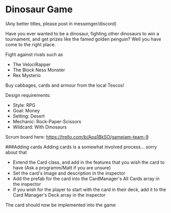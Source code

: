 # Dinosaur Game
(Any better titles, please post in messenger/discord)

Have you ever wanted to be a dinosaur, fighting other dinosaurs to win a tournament, and get prizes like the famed golden penguin? Well you have come to the right place.

Fight against rivals such as 
* The VelociRapper
* The Block Ness Monster
* Rex Mysterio

Buy cabbages, cards and armour from the local Tescos!

Design requirements:
- Style: RPG
- Goal: Money
- Setting: Desert
- Mechanic: Rock-Paper-Scissors
- Wildcard: With Dinosaurs

Scrum board here: https://trello.com/b/Apa1BkSO/gamejam-team-9

###Adding cards
Adding cards is a somewhat involved process... sorry about that

- Extend the Card class, and add in the features that you wish the card to have (Ask a programm/Matt if you are unsure)
- Set the card's Image and description in the inspector
- Add the prefab for the card into the CardManager's All Cards array in the inspector
- If you wish for the player to start with the card in their deck, add it to the Card Manager's Deck array in the inspector

The card should now be implemented into the game
